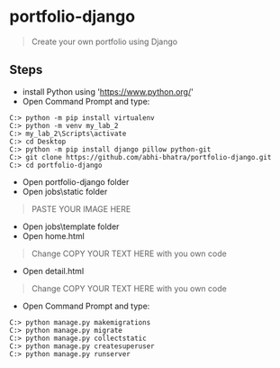 # portfolio-django
> Create your own portfolio using Django
## 
## Steps
- install Python using 'https://www.python.org/'
- Open Command Prompt and type: 
```shell
C:> python -m pip install virtualenv
C:> python -m venv my_lab_2
C:> my_lab_2\Scripts\activate
C:> cd Desktop
C:> python -m pip install django pillow python-git
C:> git clone https://github.com/abhi-bhatra/portfolio-django.git
C:> cd portfolio-django
```
- Open portfolio-django folder
- Open jobs\static folder
> PASTE YOUR IMAGE HERE
- Open jobs\template folder
- Open home.html
> Change COPY YOUR TEXT HERE with you own code
- Open detail.html
> Change COPY YOUR TEXT HERE with you own code
- Open Command Prompt and type:
```shell
C:> python manage.py makemigrations
C:> python manage.py migrate
C:> python manage.py collectstatic
C:> python manage.py createsuperuser
C:> python manage.py runserver
```
